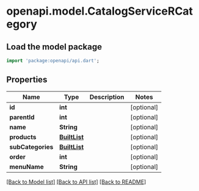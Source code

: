# openapi.model.CatalogServiceRCategory

## Load the model package
```dart
import 'package:openapi/api.dart';
```

## Properties
Name | Type | Description | Notes
------------ | ------------- | ------------- | -------------
**id** | **int** |  | [optional] 
**parentId** | **int** |  | [optional] 
**name** | **String** |  | [optional] 
**products** | [**BuiltList<CatalogServiceRProduct>**](CatalogServiceRProduct.md) |  | [optional] 
**subCategories** | [**BuiltList<CatalogServiceRCategory>**](CatalogServiceRCategory.md) |  | [optional] 
**order** | **int** |  | [optional] 
**menuName** | **String** |  | [optional] 

[[Back to Model list]](../README.md#documentation-for-models) [[Back to API list]](../README.md#documentation-for-api-endpoints) [[Back to README]](../README.md)


